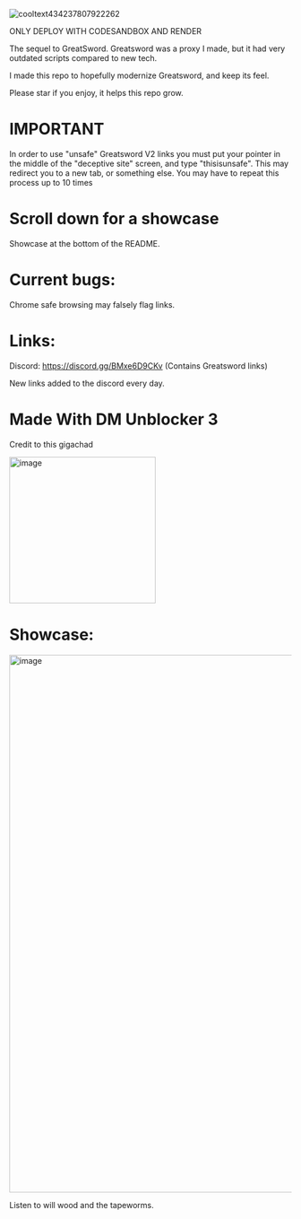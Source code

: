 

![cooltext434237807922262](https://user-images.githubusercontent.com/119009502/233846585-d725d79c-6e1a-4b29-b2be-3f247ed6d9e5.png)

ONLY DEPLOY WITH CODESANDBOX AND RENDER

The sequel to GreatSword. Greatsword was a proxy I made, but it had very outdated scripts compared to new tech. 

I made this repo to hopefully modernize Greatsword, and keep its feel.

Please star if you enjoy, it helps this repo grow.

# IMPORTANT
In order to use "unsafe" Greatsword V2 links you must put your pointer in the middle of the "deceptive site" screen, and type "thisisunsafe". This may redirect you to a new tab, or something else. You may have to repeat this process up to 10 times

# Scroll down for a showcase
Showcase at the bottom of the README.

# Current bugs:
Chrome safe browsing may falsely flag links.
# Links:

Discord: https://discord.gg/BMxe6D9CKv (Contains Greatsword links)

New links added to the discord every day.

# Made With DM Unblocker 3

Credit to this gigachad

<img width="261" alt="image" src="https://user-images.githubusercontent.com/119009502/236645203-6e78a0c5-853e-4b7d-9363-0f1ca873dd86.png">


# Showcase:

<img width="959" alt="image" src="https://user-images.githubusercontent.com/119009502/236574677-7cd9292b-9110-4375-9c80-6d62dab9c349.png">



Listen to will wood and the tapeworms.



























